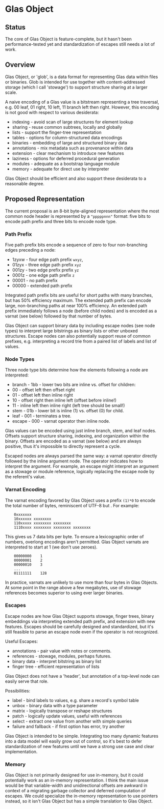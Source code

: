 # Glas Object

## Status

The core of Glas Object is feature-complete, but it hasn't been performance-tested yet and standardization of escapes still needs a lot of work.

## Overview

Glas Object, or 'glob', is a data format for representing Glas data within files or binaries. Glob is intended for use together with content-addressed storage (which I call 'stowage') to support structure sharing at a larger scale. 

A naive encoding of a Glas value is a bitstream representing a tree traversal, e.g. 00 leaf, 01 right, 10 left, 11 branch left then right. However, this encoding is not good with respect to various desiderata:

* indexing - avoid scan of large structures for element lookup
* sharing - reuse common subtrees, locally and globally
* lists - support the finger-tree representation
* tables - options for column-structured data encodings 
* binaries - embedding of large and structured binary data
* annotations - mix metadata such as provenance within data
* extension - clear mechanism to introduce new features
* laziness - options for deferred procedural generation
* modules - adequate as a bootstrap language module
* memory - adequate for direct use by interpreter

Glas Object should be efficient and also support these desiderata to a reasonable degree.

## Proposed Representation

The current proposal is an 8-bit byte-aligned representation where the most common node header is represented by a `"pppppnnn"` format: five bits to encode path prefix and three bits to encode node type.

### Path Prefix

Five path prefix bits encode a sequence of zero to four non-branching edges preceding a node:

* 1zyxw - four edge path prefix `wxyz`, 
* 01zyx - three edge path prefix `xyz`
* 001zy - two edge prefix prefix `yz`
* 0001z - one edge path prefix `z`
* 00001 - no path prefix
* 00000 - extended path prefix 

Integrated path prefix bits are useful for short paths with many branches, but has 50% efficiency maximum. The extended path prefix can encode large, non-branching paths at near 100% efficiency. An extended path prefix immediately follows a node (before child nodes) and is encoded as a varnat (see below) followed by that number of bytes.

Glas Object can support binary data by including escape nodes (see node types) to interpret large bitstrings as binary lists or other unboxed structures. Escape nodes can also potentially support reuse of common prefixes, e.g. interpreting a record trie from a paired list of labels and list of values.

### Node Types

Three node type bits determine how the elements following a node are interpreted:

* branch - 1bb - lower two bits are inline vs. offset for children:
 * 00 - offset left then offset right
 * 01 - offset left then inline right
 * 10 - offset right then inline left (offset before inline!)
 * 11 - inline left then inline right (left tree should be small!)
* stem - 01b - lower bit is inline (1) vs. offset (0) for child.
* leaf - 001 - terminates a tree.
* escape - 000 - varnat operator then inline node.

Glas values can be encoded using just inline branch, stem, and leaf nodes. Offsets support structure sharing, indexing, and organization within the binary. Offsets are encoded as a varnat (see below) and are always positive, thus it's impossible to directly represent a cycle.

Escaped nodes are always parsed the same way: a varnat operator directly followed by the inline argument node. The operator indicates how to interpret the argument. For example, an escape might interpret an argument as a stowage or module reference, logically replacing the escape node by the referent's value.

### Varnat Encoding

The varnat encoding favored by Glas Object uses a prefix `(1)*0` to encode the total number of bytes, reminiscent of UTF-8 but . For example:

        0xxxxxxx
        10xxxxxx xxxxxxxx
        110xxxxx xxxxxxxx xxxxxxxx
        1110xxxx xxxxxxxx xxxxxxxx xxxxxxxx

This gives us 7 data bits per byte. To ensure a lexicographic order of numbers, overlong encodings aren't permitted. Glas Object varnats are interpreted to start at 1 (we don't use zeroes).

        00000000    1
        00000001    2
        00000010    3
        ...
        01111111    128

In practice, varnats are unlikely to use more than four bytes in Glas Objects. At some point in the range above a few megabytes, use of stowage references becomes superior to using ever larger binaries.

### Escapes

Escape nodes are how Glas Object supports stowage, finger trees, binary embeddings via interpreting extended path prefix, and extension with new features. Escapes should be carefully designed and standardized, but it's still feasible to parse an escape node even if the operator is not recognized.

Useful Escapes:

* annotations - pair value with notes or comments.
* references - stowage, modules, perhaps futures.
* binary data - interpret bitstring as binary list
* finger tree - efficient representation of lists

Glas Object does not have a 'header', but annotation of a top-level node can easily serve that role.

Possibilities:

* label - bind labels to values, e.g. share a record's symbol table
* unbox - binary data with a type parameter
* matrix - logically transpose or reshape structures
* patch - logically update values, useful with references
* select - extract one value from another with simple queries
* failure and fallback - if first option has error, try another

Glas Object is intended to be simple. Integrating too many dynamic features into a data model will easily grow out of control, so it's best to defer standardization of new features until we have a strong use case and clear implementation.

### Memory

Glas Object is not primarily designed for use in-memory, but it could potentially work as an in-memory representation. I think the main issue would be that variable-width and unidirectional offsets are awkward in context of a migrating garbage collector and deferred computation of escapes. We could specialize the in-memory representation to use pointers instead, so it isn't Glas Object but has a simple translation to Glas Object.
